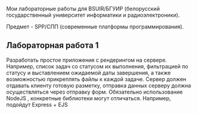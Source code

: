Мои лабораторные работы для BSUIR/БГУИР (белорусский государственный университет информатики и радиоэлектроники).

Предмет - SPP/СПП (современные платформы программирования).

## Лабораторная работа 1
Разработать простое приложения с рендерингом на сервере. Например, список задач со
статусом их выполнения, фильтрацией по статусу и выставлением ожидаемой даты завершения,
а также возможностью прикреплять файлы к каждой задаче. Сервер должен отдавать клиенту
готовую разметку, отправка данных серверу должна осуществляться через отправку форм.
Обязательно использование NodeJS , конкретные библиотеки могут отличаться. Например,
подойдут Express + EJS 
